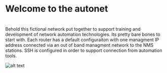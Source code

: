 # Welcome to the autonet <h1>
Behold this fictional network put together to support training and development of network automation technologies. Its pretty bare bones to start with. Each router has a default configuraiton with one managment IP address connected via an out of band managment network to the NMS stations. SSH is configured in order to support connection from automation tools.  


 
 ![alt text](https://raw.githubusercontent.com/lexicos/NetAuto/Topology.jpeg)
